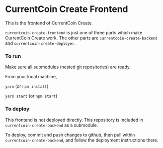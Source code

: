 # CurrentCoin Create Frontend

This is the frontend of CurrentCoin Create.

`currentcoin-create-frontend` is just one of three parts which make CurrentCoin Create work. The other parts are `currentcoin-create-backend` and `currentcoin-create-deployer`.

### To run

Make sure all submodules (nested git repositories) are ready.

From your local machine,

`yarn` (or `npm install`)

`yarn start` (or `npm start`)

### To deploy

This frontend is not deployed directly. This repository is included in `currentcoin-create-backend` as a submodule.

To deploy, commit and push changes to github, then pull within `currentcoin-create-backend`, and follow the deployment instructions there.

